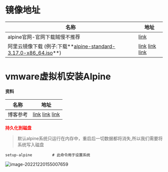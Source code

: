# 镜像地址

| 名称                                                         | 地址                                                         |
| ------------------------------------------------------------ | ------------------------------------------------------------ |
| alpine官网-官网下载贼慢不推荐                                | [link](https://www.alpinelinux.org/downloads/)               |
| 阿里云镜像下载 (例子:下载**[alpine-standard-3.17.0-x86_64.iso](https://mirrors.aliyun.com/alpine/latest-stable/releases/x86_64/alpine-standard-3.17.0-x86_64.iso)**) | [link](https://developer.aliyun.com/mirror/alpine?spm=a2c6h.13651102.0.0.3e221b11zoYtu7) [link](https://mirrors.aliyun.com/alpine/?spm=a2c6h.13651104.0.0.6be55b1fskPrPR) [link](https://mirrors.aliyun.com/alpine/latest-stable/releases/x86_64/?spm=a2c6h.25603864.0.0.1339595dVfgynL) |



# vmware虚拟机安装**Alpine**

**资料**

| 名称     | 地址                                                         |
| -------- | ------------------------------------------------------------ |
| 博客参考 | [link](https://blog.csdn.net/lxyoucan/article/details/117153780)  [link](https://blog.csdn.net/m0_70403365/article/details/124758831) [link](https://zhuanlan.zhihu.com/p/107963371) |



**<font color="red">持久化到磁盘</font>**

> 默认alpine系统只运行在内存中，重启后一切数据都将消失,所以我们需要将系统写入磁盘

```shell
setup-alpine         # 此命令用于设置系统
```

![image-20221220155007659](https://yaoliuyang-blog-images.oss-cn-beijing.aliyuncs.com/blogImages/image-20221220155007659.png)